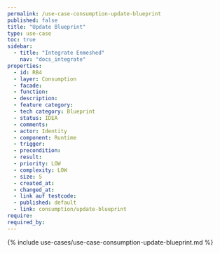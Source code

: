 ```yaml
---
permalink: /use-case-consumption-update-blueprint
published: false
title: "Update Blueprint"
type: use-case
toc: true
sidebar:
  - title: "Integrate Enmeshed"
    nav: "docs_integrate"
properties:
  - id: RB4
  - layer: Consumption
  - facade:
  - function:
  - description:
  - feature category:
  - tech category: Blueprint
  - status: IDEA
  - comments:
  - actor: Identity
  - component: Runtime
  - trigger:
  - precondition:
  - result:
  - priority: LOW
  - complexity: LOW
  - size: S
  - created_at:
  - changed_at:
  - link auf testcode:
  - published: default
  - link: consumption/update-blueprint
require:
required_by:
---
```


{% include use-cases/use-case-consumption-update-blueprint.md %}
